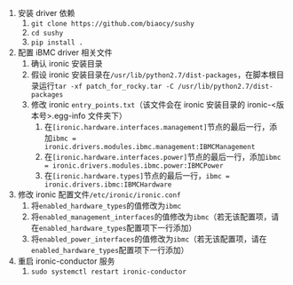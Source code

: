 1. 安装 driver 依赖
    1. `git clone https://github.com/biaocy/sushy`
    2. `cd sushy`
    3. `pip install .`
2. 配置 iBMC driver 相关文件
    1. 确认 ironic 安装目录
    2. 假设 ironic 安装目录在`/usr/lib/python2.7/dist-packages`，在脚本根目录运行`tar -xf patch_for_rocky.tar -C /usr/lib/python2.7/dist-packages`
    3. 修改 ironic `entry_points.txt`（该文件会在 ironic 安装目录的 ironic-<版本号>.egg-info 文件夹下）
        1. 在`[ironic.hardware.interfaces.management]`节点的最后一行，添加`ibmc = ironic.drivers.modules.ibmc.management:IBMCManagement`
        2. 在`[ironic.hardware.interfaces.power]`节点的最后一行，添加`ibmc = ironic.drivers.modules.ibmc.power:IBMCPower`
        3. 在`[ironic.hardware.types]`节点的最后一行，`ibmc = ironic.drivers.ibmc:IBMCHardware`
3. 修改 ironic 配置文件`/etc/ironic/ironic.conf`
    1. 将`enabled_hardware_types`的值修改为`ibmc`
    2. 将`enabled_management_interfaces`的值修改为`ibmc`（若无该配置项，请在`enabled_hardware_types`配置项下一行添加）
    3. 将`enabled_power_interfaces`的值修改为`ibmc`（若无该配置项，请在`enabled_hardware_types`配置项下一行添加）
4. 重启 ironic-conductor 服务
    1. `sudo systemctl restart ironic-conductor`